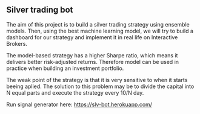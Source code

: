 ## Silver trading bot

The aim of this project is to build a silver trading strategy using ensemble models. Then, using the best machine learning model, we will try to build a dashboard for our strategy and implement it in real life on Interactive Brokers.

The model-based strategy has a higher Sharpe ratio, which means it delivers better risk-adjusted returns. Therefore model can be used in practice when building an investment portfolio.

The weak point of the strategy is that it is very sensitive to when it starts beeing aplied. The solution to this problem may be to divide the capital into N equal parts and execute the strategy every 10/N day.

Run signal generator here: https://slv-bot.herokuapp.com/
